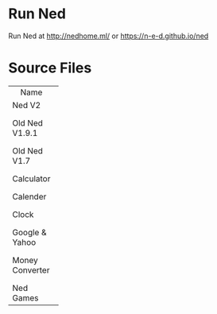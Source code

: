 # Run Ned
Run Ned at http://nedhome.ml/ or https://n-e-d.github.io/ned
# Source Files
<table style="width:20%">
  <tr>
    <td><center>Name</center></td>
    <td><center>Source File</center></td>		
  </tr>
  <tr>
    <td>Ned V2</p>Old Ned V1.9.1</p>Old Ned V1.7</p>Calculator</p>Calender</p>Clock</p>Google & Yahoo</p>Money Converter</p>Ned Games</td>		
    <td>index.html</p>V1.9.html</p>V1.7.html</p>/tools/calculator.html</p>/tools/calendar.html</p>/tools/clock.html</p>/tools/google.html</p>/tools/moneyconverter.html</p><a href="https://github.com/n-e-d/ned-games/">games - index.html</td>	
  </tr>
</table>
